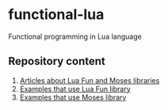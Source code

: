 # functional-lua
Functional programming in Lua language

## Repository content

1. [Articles about Lua Fun and Moses libraries](articles/README.md)
1. [Examples that use Lua Fun library](lua_fun/README.md)
1. [Examples that use Moses library](moses/README.md)

